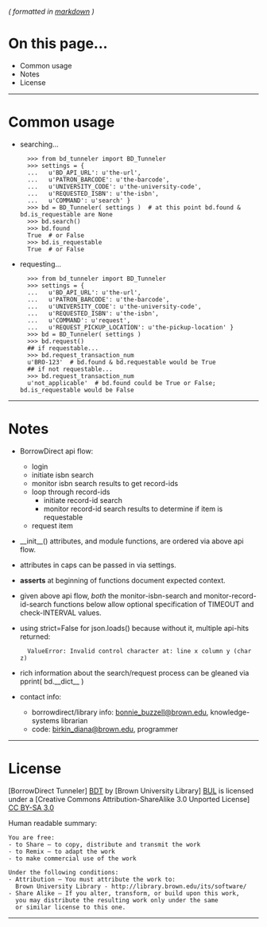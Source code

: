 _( formatted in [markdown](http://daringfireball.net/projects/markdown/) )_

On this page...
===============

- Common usage
- Notes
- License

---
  
  
Common usage
============

- searching...

        >>> from bd_tunneler import BD_Tunneler
        >>> settings = {
        ...   u'BD_API_URL': u'the-url',
        ...   u'PATRON_BARCODE': u'the-barcode',
        ...   u'UNIVERSITY_CODE': u'the-university-code',
        ...   u'REQUESTED_ISBN': u'the-isbn',
        ...   u'COMMAND': u'search' } 
        >>> bd = BD_Tunneler( settings )  # at this point bd.found & bd.is_requestable are None
        >>> bd.search()
        >>> bd.found
        True  # or False
        >>> bd.is_requestable
        True  # or False

- requesting...

        >>> from bd_tunneler import BD_Tunneler
        >>> settings = {
        ...   u'BD_API_URL': u'the-url',
        ...   u'PATRON_BARCODE': u'the-barcode',
        ...   u'UNIVERSITY_CODE': u'the-university-code',
        ...   u'REQUESTED_ISBN': u'the-isbn',
        ...   u'COMMAND': u'request',
        ...   u'REQUEST_PICKUP_LOCATION': u'the-pickup-location' } 
        >>> bd = BD_Tunneler( settings )
        >>> bd.request()
        ## if requestable...
        >>> bd.request_transaction_num
        u'BRO-123'  # bd.found & bd.requestable would be True
        ## if not requestable...
        >>> bd.request_transaction_num
        u'not_applicable'  # bd.found could be True or False; bd.is_requestable would be False

---


Notes
=====

- BorrowDirect api flow:
    - login
    - initiate isbn search
    - monitor isbn search results to get record-ids
    - loop through record-ids
        - initiate record-id search
        - monitor record-id search results to determine if item is requestable
    - request item

- \_\_init\_\_() attributes, and module functions, are ordered via above api flow.

- attributes in caps can be passed in via settings.

- __asserts__ at beginning of functions document expected context.

- given above api flow, _both_ the monitor-isbn-search and monitor-record-id-search functions below allow
  optional specification of TIMEOUT and check-INTERVAL values.

- using strict=False for json.loads() because without it, multiple api-hits returned:
 
        ValueError: Invalid control character at: line x column y (char z)
  
- rich information about the search/request process can be gleaned via pprint( bd.\_\_dict\_\_ )

- contact info: 
    - borrowdirect/library info: bonnie_buzzell@brown.edu, knowledge-systems librarian
    - code: birkin_diana@brown.edu, programmer

---


License
=======

[BorrowDirect Tunneler] [BDT] by [Brown University Library] [BUL]
is licensed under a [Creative Commons Attribution-ShareAlike 3.0 Unported License] [CC BY-SA 3.0]

[BDT]: https://github.com/Brown-University-Library/borrowdirect_tunneler
[BUL]: http://library.brown.edu/its/software/
[CC BY-SA 3.0]: http://creativecommons.org/licenses/by-sa/3.0/

Human readable summary:

    You are free:
    - to Share — to copy, distribute and transmit the work
    - to Remix — to adapt the work
    - to make commercial use of the work

    Under the following conditions:
    - Attribution — You must attribute the work to:
      Brown University Library - http://library.brown.edu/its/software/
    - Share Alike — If you alter, transform, or build upon this work, 
      you may distribute the resulting work only under the same 
      or similar license to this one.  

---
